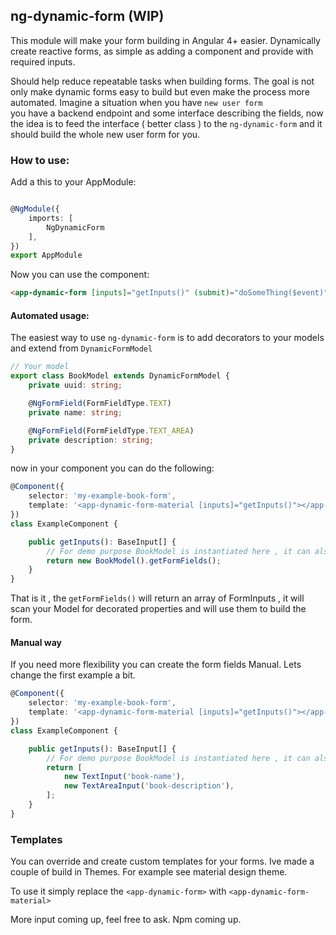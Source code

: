 ## ng-dynamic-form (WIP)

This module will make your form building in Angular 4+ easier.
Dynamically create reactive forms, as simple as adding a component and provide with required inputs.

Should help reduce repeatable tasks when building forms.
The goal is not only make dynamic forms easy to build but even make the process more automated.
Imagine a situation when you have `new user form`  
you have a backend endpoint and some interface describing the fields,
now the idea is to feed the interface ( better class ) to the `ng-dynamic-form` and it should build the whole new user form for you.

### How to use:
Add a this to your AppModule: 

```typescript 

@NgModule({
    imports: [
        NgDynamicForm
    ],
})
export AppModule

```

Now you can use the component:

```html
<app-dynamic-form [inputs]="getInputs()" (submit)="doSomeThing($event)"></app-dynamic-form>

```

#### Automated usage:
The easiest way to use `ng-dynamic-form` is to add decorators to your models and extend from `DynamicFormModel`


```typescript
// Your model
export class BookModel extends DynamicFormModel {
    private uuid: string;

    @NgFormField(FormFieldType.TEXT)
    private name: string;

    @NgFormField(FormFieldType.TEXT_AREA)
    private description: string;
}

```
now in your component you can do the following:

```typescript
@Component({
    selector: 'my-example-book-form',
    template: '<app-dynamic-form-material [inputs]="getInputs()"></app-dynamic-form-material>'
})
class ExampleComponent {

    public getInputs(): BaseInput[] {
        // For demo purpose BookModel is instantiated here , it can also be a injectable
        return new BookModel().getFormFields();
    }
}

```

That is it , the `getFormFields()` will return an array of FormInputs , it will scan your Model for decorated properties
and will use them to build the form.

#### Manual way

If you need more flexibility you can create the form fields Manual.
Lets change the first example a bit.

```typescript
@Component({
    selector: 'my-example-book-form',
    template: '<app-dynamic-form-material [inputs]="getInputs()"></app-dynamic-form-material>'
})
class ExampleComponent {

    public getInputs(): BaseInput[] {
        // For demo purpose BookModel is instantiated here , it can also be a injectable
        return [
            new TextInput('book-name'),
            new TextAreaInput('book-description'),
        ];
    }
}

```

### Templates

You can override and create custom templates for your forms.
Ive made a couple of build in Themes.
For example see material design theme.

To use it simply replace the `<app-dynamic-form>`  with `<app-dynamic-form-material>`



More input coming up, feel free to ask.
Npm coming up.
